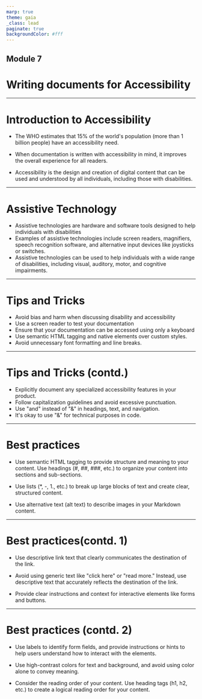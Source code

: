```yaml
---
marp: true
theme: gaia
_class: lead
paginate: true
backgroundColor: #fff
---
```


## Module 7 

# Writing documents for Accessibility

---

# Introduction to Accessibility

- The WHO estimates that 15% of the world's population (more than 1 billion people) have an accessibility need. 

- When documentation is written with accessibility in mind, it improves the overall experience for all readers.

- Accessibility is the design and creation of digital content that can be used and understood by all individuals, including those with disabilities.

---


# Assistive Technology

- Assistive technologies are hardware and software tools designed to help individuals with disabilities
- Examples of assistive technologies include screen readers, magnifiers, speech recognition software, and alternative input devices like joysticks or switches.
- Assistive technologies can be used to help individuals with a wide range of disabilities, including visual, auditory, motor, and cognitive impairments. 


---

# Tips and Tricks

- Avoid bias and harm when discussing disability and accessibility
- Use a screen reader to test your documentation
- Ensure that your documentation can be accessed using only a keyboard
- Use semantic HTML tagging and native elements over custom styles.
- Avoid unnecessary font formatting and line breaks.

---

# Tips and Tricks (contd.)

- Explicitly document any specialized accessibility features in your product.
- Follow capitalization guidelines and avoid excessive punctuation. 
- Use "and" instead of "&" in headings, text, and navigation.
- It's okay to use "&" for technical purposes in code.


---

# Best practices

- Use semantic HTML tagging to provide structure and meaning to your content. Use headings (#, ##, ###, etc.) to organize your content into sections and sub-sections. 

- Use lists (*, -, 1., etc.) to break up large blocks of text and create clear, structured content.

- Use alternative text (alt text) to describe images in your Markdown content.



---

# Best practices(contd. 1)

- Use descriptive link text that clearly communicates the destination of the link. 

- Avoid using generic text like "click here" or "read more." Instead, use descriptive text that accurately reflects the destination of the link.

- Provide clear instructions and context for interactive elements like forms and buttons. 


---

# Best practices (contd. 2)

- Use labels to identify form fields, and provide instructions or hints to help users understand how to interact with the elements.

- Use high-contrast colors for text and background, and avoid using color alone to convey meaning. 

- Consider the reading order of your content. Use heading tags (h1, h2, etc.) to create a logical reading order for your content.